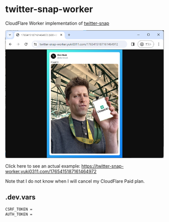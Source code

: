# twitter-snap-worker

CloudFlare Worker implementation of [twitter-snap](https://github.com/fa0311/twitter-snap)

![1709871653889](image/README/1709871653889.png)

Click here to see an actual example:
<https://twitter-snap-worker.yuki0311.com/1765415187161464972>


Note that I do not know when I will cancel my CloudFlare Paid plan.

## .dev.vars

```
CSRF_TOKEN = 
AUTH_TOKEN = 
```

